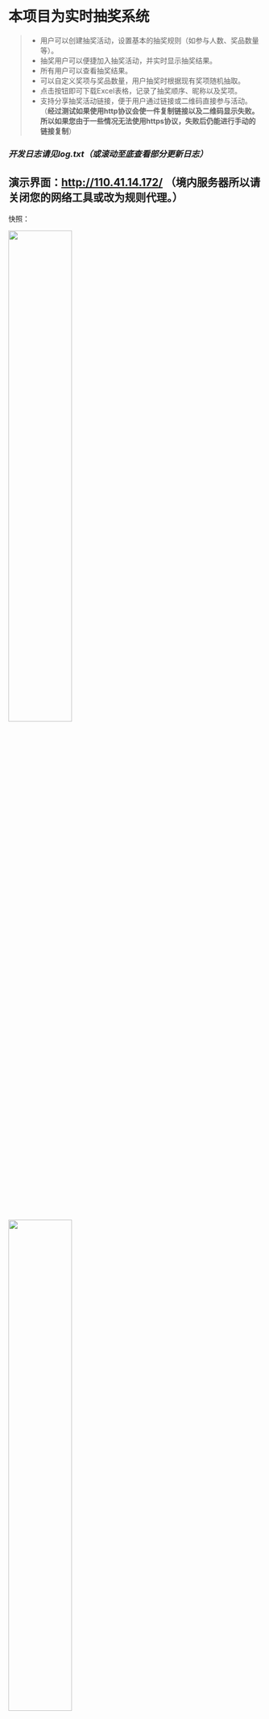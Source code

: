 # 本项目为实时抽奖系统
> + 用户可以创建抽奖活动，设置基本的抽奖规则（如参与人数、奖品数量等）。
> + 抽奖用户可以便捷加入抽奖活动，并实时显示抽奖结果。
> + 所有用户可以查看抽奖结果。
> + 可以自定义奖项与奖品数量，用户抽奖时根据现有奖项随机抽取。
> + 点击按钮即可下载Excel表格，记录了抽奖顺序、昵称以及奖项。
> + 支持分享抽奖活动链接，便于用户通过链接或二维码直接参与活动。（**经过测试如果使用http协议会使一件复制链接以及二维码显示失败。所以如果您由于一些情况无法使用https协议，失败后仍能进行手动的链接复制**）
>

>

###  ***开发日志请见log.txt（或滚动至底查看部分更新日志）***
## 演示界面：http://110.41.14.172/  **（境内服务器所以请关闭您的网络工具或改为规则代理。）**
>
快照：
>

<img src="/Snapshot1.png" width="50%">

>

<img src="/Snapshot2.png" width="50%">

>
<img src="/Snapshot3.png" width="50%">

>
<img src="/Snapshot4.png" width="50%">

>

>

>


----
***Ciallo～(∠・ω< )⌒★***

----
# ***HOW TO USE***
----
## For Windows
1. **你只需要确保python的正确安装。**
*`` win+R 输入cmd 回车 在命令提示行输入``*

  
> ```
>python --version
> ```
+ 若显示为
> ```
> Python 3.xx.x
> ```
即代表python正确安装。

2. **一键安装依赖**
+ 在文件根目录鼠标右键 在终端中打开。
> ```
>pip install -r requirements.txt
> ```

3. **然后在命令提示行中输入**
> ```
>python -m http.server 8000
> ```
+ 在浏览器中输入`127.0.0.1:8000`
右键点击文件`server.py`即可开启后端服务

##### 现在前后端均已运行 你可以测试并根据自己需要修改代码

## For Linux
1. **首先你需要确保python的安装。**
> ```
>sudo apt update
>sudo apt install python3 python3-pip
> ```
2. **一键安装依赖**
> ```
>pip install -r requirements.txt
> ```
3. **运行flask应用（需要在项目根目录内）**
> ```
>python3 server.py
> ```

----
## For server
1. **首先你需要手动修改 `index.html` `templates/lottery.html` 中的ip地址。**

即将原文的`127.0.0.1`改为您服务器的公网ip地址。

**~~是的。因为我是弱鸡。所以只能写出这样丑陋的代码。~~**

2. **请保证您的服务器环境均已配置好；若有疑问请参考上文配置环境。**
>

3. **启动flask应用（若非小白请直接跳过下一步）**
> ```
>python3 server.py
> ```
3.5 **如果您是新手 即您的服务器未以任何一种方式配置为web服务器 那么我将告诉你配置httpd的方式**
> ```
>yum install git
>yum install httpd
>systemctl start httpd
> ```


+ 现在httpd已经配置完毕。您需要将文件传至服务器，推荐安装`WinCSP`软件，百度搜索即可安装，在此不多赘述。
>

+ 安装好WinCSP后，将本项目复制到/var/www/html目录下，终端输入
> ```
>cd /var/www/html
>python3 server.py
> ```
+ 至此 后端服务已经启动。前端界面应该也能通过您服务器的公网ip查看。（**如果有问题请检查云服务器厂商的防火墙**与**服务器本身的防火墙**）
>
4. **现在你或许需要`nohup`命令使得server.py在关闭终端后在后台运行。**
> ```
>cd /var/www/html
>nohup python3 server.py &
> ```

5. **至此 你应该实现了本项目在服务器的部署。并且关闭ssh连接后后端应用仍能在后台运行。您现在应该可以通过您的公网ip地址访问并且功能正常。**

----
>

>

----
# ***开发日志***
>## 2024.11.10 **`--1.1版本发布`**
>+  我忘记写log了。
>    我真的是忘记了。  
>    起床吃个泡面就开始写。  
>    写到了天黑。发现饭还没吃。
>    我哭。
>    好在天黑前基本上都写完了。
>    ***`--End--`***

>

>## 2024.11.11      **`--1.2版本发布`**
>+ 	改进了不少。但我忘记写log了。
>	现在是晚上`22:48` 我想起来了。
>-	新增算法检测总奖品数是否与总人数相等，若不相等则不允许提交。
>-	新增按钮禁用 防止因为网络缓冲多次点击提交等情况发生。
>    ***`--End--`***

>

>## 2024.11.12      **`--1.3版本发布`**
>+ 	好无聊啊。继续完善一下项目吧。
>    看到服务器上被写烂的json，
>    我说谁这么无聊玩我写的这么无聊的东西。
>    于是我决定略微增加些服务器记录的数据。
>-    现在，它可以记录抽奖创立者的`ip地址`以及`创建时间`。
>-    同时在抽奖端，记录每一次抽奖的`ip地址`以及`User-Agent信息`。***~~等等这算不算一种开盒（~~***
>-   人性化了Excel表格，调整列宽度使得文字都能够正确显示。***~~（我以为能够一个函数就做到之类的。结果糊上去了一坨遍历。）~~***  
>
>    至此我觉得本项目又完善了一步。其实想到了很多更人性化的优化。奈何:
>    ```(我菜 && !Time && !精力)```  ***不过还是希望这个项目能慢慢玩的***
>    ***`--End--`***

